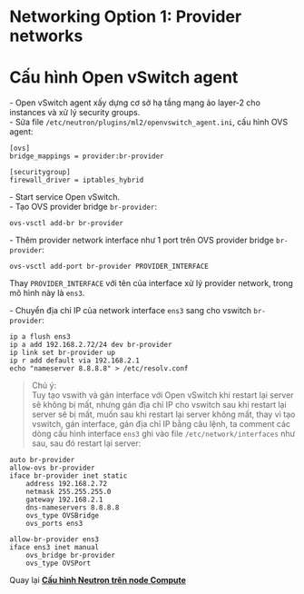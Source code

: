 # Networking Option 1: Provider networks




# Cấu hình Open vSwitch agent
\- Open vSwitch agent xấy dựng cơ sở hạ tầng mạng ảo layer-2 cho instances và xử lý security groups.  
\- Sửa file `/etc/neutron/plugins/ml2/openvswitch_agent.ini`, cấu hình OVS agent:  
```
[ovs]
bridge_mappings = provider:br-provider

[securitygroup]
firewall_driver = iptables_hybrid
```

\- Start service Open vSwitch.  
\- Tạo OVS provider bridge `br-provider`:  
```
ovs-vsctl add-br br-provider
```

\- Thêm provider network interface như 1 port trên OVS provider bridge `br-provider`:  
```
ovs-vsctl add-port br-provider PROVIDER_INTERFACE
```

Thay `PROVIDER_INTERFACE` với tên của interface xử lý provider network, trong mô hình này là `ens3`.

\- Chuyển địa chỉ IP của network interface `ens3` sang cho vswitch `br-provider`:  
```
ip a flush ens3
ip a add 192.168.2.72/24 dev br-provider
ip link set br-provider up
ip r add default via 192.168.2.1
echo "nameserver 8.8.8.8" > /etc/resolv.conf
```

>Chú ý:  
Tuy tạo vswith và gán interface với Open vSwitch khi restart lại server sẽ không bị mất, nhưng gán địa chỉ IP cho vswitch sau khi restart lại server sẽ bị mất, muốn sau khi restart lại server không mất, thay vì tạo vswitch, gán interface, gán địa chỉ IP bằng câu lệnh, ta comment các dòng cấu hình interface `ens3` ghi vào file `/etc/network/interfaces` như sau, sau đó restart lại server:  
```
auto br-provider
allow-ovs br-provider
iface br-provider inet static
    address 192.168.2.72
    netmask 255.255.255.0
    gateway 192.168.2.1
    dns-nameservers 8.8.8.8
    ovs_type OVSBridge
    ovs_ports ens3

allow-br-provider ens3
iface ens3 inet manual
    ovs_bridge br-provider
    ovs_type OVSPort
```


Quay lại [**Cấu hình Neutron trên node Compute**](Install_OPS_with_OVS.md#config_neutron_compute)